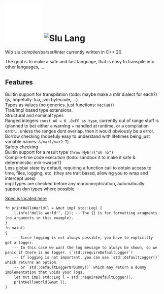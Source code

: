﻿# <img alt="Slu Lang logo - hollow star with a cresent going through the middle" src="/spec/info/Logo_white.png" width="120"> <img alt="Slu Lang" src="/spec/info/LogoText.svg" width="150"> 
 
Wip slu compiler/parser/linter currently written in C++ 20. 

The goal is to make a safe and fast language, that is easy to transpile into other languages, ... 

## Features

Builtin support for transpilation (todo: maybe make a mlir dialect for each?) (js, hopefully: lua, jvm bytecode, ...)  
Types as values (no generics, just functions: `Vec(u8)`)  
Trait/impl based type extensions.  
Structural and nominal types  
Ranged integers `const u8 = 0..0xFF as type`, currently out of range stuff is (planned to be) either a
warning + handled at runtime, or a compilation error... unless the ranges dont overlap, then it would obviously be a error.  
Borrow checking (hopefuly easy to understand with lifetimes being just variable names: `&/var1/var2 T`)  
Safety checking  
Builtin support for a result type `throw MyErr{"oh no"}`  
Compile-time code execution (todo: sandbox it to make it safe & deterministic: mlir->wasm?)  
Less global state by default, requiring a function call to obtain access to time, files, logging, etc. (they are trait based, allowing you to wrap and intercept uses)  
impl types are checked before any monomorphization, automatically support dyn types where possible.  

[Spec is located here](/spec/)  

```
fn printHelloWorld(l = &mut impl std::Log) {
	l.info("Hello world!", {}); -- The {} is for formatting arugments (no arguments in this example).
}
fn main() 
{
	-- Since logging is not always possible, you have to explicitly get a logger.
	-- In this case we want the log message to always be shown, so we panic if there is no logger. (`std::requireDefaultLogger`)
	-- If logging is not important, you can use `std::defaultLogger()` which returns an option.
	-- or `std::defaultLoggerOrDummy()` which may return a dummy implementation that voids your logs.
	let mut impl std::Log l = std::requireDefaultLogger();
	printHelloWorld(&mut l);
}
```